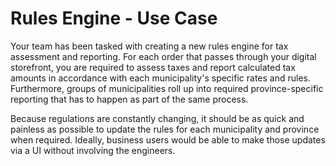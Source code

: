 # Rules Engine - Use Case

Your team has been tasked with creating a new rules engine for tax assessment and reporting. For each order that passes through your digital storefront, you are required to assess taxes and report calculated tax amounts in accordance with each municipality's specific rates and rules. Furthermore, groups of municipalities roll up into required province-specific reporting that has to happen as part of the same process.

Because regulations are constantly changing, it should be as quick and painless as possible to update the rules for each municipality and province when required. Ideally, business users would be able to make those updates via a UI without involving the engineers.